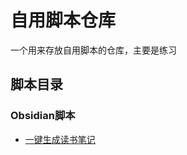 # 自用脚本仓库
一个用来存放自用脚本的仓库，主要是练习
## 脚本目录
### Obsidian脚本
- [一键生成读书笔记](https://github.com/LumosLovegood/myScripts/tree/main/CreateReadNote)
